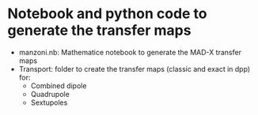 # Notebook and python code to generate the transfer maps

 - manzoni.nb: Mathematice notebook to generate the MAD-X transfer maps
 - Transport: folder to create the transfer maps (classic and exact in dpp) for:
   - Combined dipole
   - Quadrupole
   - Sextupoles
